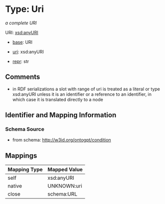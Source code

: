 # Type: Uri




_a complete URI_



URI: [xsd:anyURI](http://www.w3.org/2001/XMLSchema#anyURI)

* [base](https://w3id.org/linkml/base): URI

* [uri](https://w3id.org/linkml/uri): xsd:anyURI

* [repr](https://w3id.org/linkml/repr): str








## Comments

* in RDF serializations a slot with range of uri is treated as a literal or type xsd:anyURI unless it is an identifier or a reference to an identifier, in which case it is translated directly to a node

## Identifier and Mapping Information







### Schema Source


* from schema: http://w3id.org/ontogpt/condition




## Mappings

| Mapping Type | Mapped Value |
| ---  | ---  |
| self | xsd:anyURI |
| native | UNKNOWN:uri |
| close | schema:URL |



